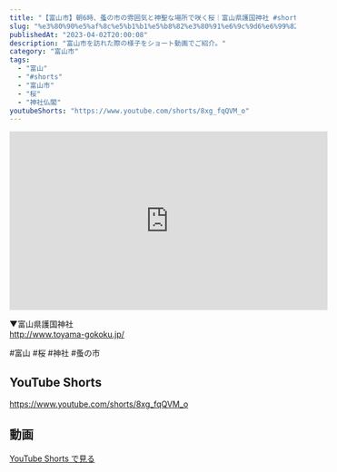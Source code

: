 ```yaml
---
title: "【富山市】朝6時、蚤の市の雰囲気と神聖な場所で咲く桜｜富山県護国神社 #shorts"
slug: "%e3%80%90%e5%af%8c%e5%b1%b1%e5%b8%82%e3%80%91%e6%9c%9d6%e6%99%82%e3%80%81%e8%9a%a4%e3%81%ae%e5%b8%82%e3%81%ae%e9%9b%b0%e5%9b%b2%e6%b0%97%e3%81%a8%e7%a5%9e%e8%81%96%e3%81%aa%e5%a0%b4%e6%89%80%e3%81%a7"
publishedAt: "2023-04-02T20:00:08"
description: "富山市を訪れた際の様子をショート動画でご紹介。"
category: "富山市"
tags: 
  - "富山"
  - "#shorts"
  - "富山市"
  - "桜"
  - "神社仏閣"
youtubeShorts: "https://www.youtube.com/shorts/8xg_fqQVM_o"
---
```


<iframe width="560" height="315" src="https://www.youtube.com/embed/FOZCDWKeakY" frameborder="0" allowfullscreen></iframe>

▼富山県護国神社<br />
http://www.toyama-gokoku.jp/

#富山 #桜 #神社 #蚤の市

## YouTube Shorts

https://www.youtube.com/shorts/8xg_fqQVM_o

## 動画

[YouTube Shorts で見る](https://www.youtube.com/shorts/8xg_fqQVM_o)

